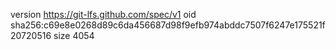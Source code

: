 version https://git-lfs.github.com/spec/v1
oid sha256:c69e8e0268d89c6da456687d98f9efb974abddc7507f6247e175521f20720516
size 4054
